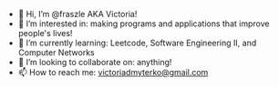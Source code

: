 - 👋 Hi, I’m @fraszle AKA Victoria!
- 👀 I’m interested in: making programs and applications that improve people's lives!
- 🌱 I’m currently learning: Leetcode, Software Engineering II, and Computer Networks
- 💞️ I’m looking to collaborate on: anything!
- 📫 How to reach me: victoriadmyterko@gmail.com

<!---
fraszle/fraszle is a ✨ special ✨ repository because its `README.md` (this file) appears on your GitHub profile.
You can click the Preview link to take a look at your changes.
--->
